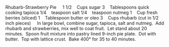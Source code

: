 Rhubarb-Strawberry Pie
 
 
1 1/2    Cups sugar
3    Tablespoons quick cooking tapioca
1/4    teaspoon salt
1/4    teaspoon nutmeg
1    Cup fresh berries (sliced)
1    Tablespoon butter or oleo
3    Cups rhubarb (cut in 1/2 inch pieces)
 
 
In large bowl, combine sugar, tapioca, salt and nutmeg.  Add rhubarb and strawberries, mix well to coat fruit.  Let stand about 20 minutes.  Spoon fruit mixture into pastry lined 9-inch pie plate.  Dot with butter.  Top with lattice crust.  Bake 400° for 35 to 40 minutes.
